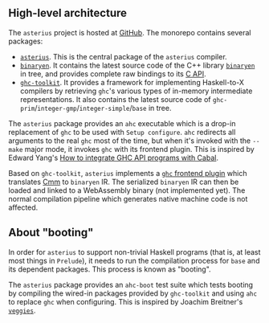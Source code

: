 ## High-level architecture

The `asterius` project is hosted at [GitHub](https://github.com/tweag/asterius). The monorepo contains several packages:

* [`asterius`](https://github.com/tweag/asterius/tree/master/asterius). This is the central package of the `asterius` compiler.
* [`binaryen`](https://github.com/tweag/asterius/tree/master/binaryen). It contains the latest source code of the C++ library [`binaryen`](https://github.com/WebAssembly/binaryen) in tree, and provides complete raw bindings to its [C API](https://github.com/tweag/asterius/blob/master/binaryen/binaryen/src/binaryen-c.h).
* [`ghc-toolkit`](https://github.com/tweag/asterius/tree/master/ghc-toolkit). It provides a framework for implementing Haskell-to-X compilers by retrieving `ghc`'s various types of in-memory intermediate representations. It also contains the latest source code of `ghc-prim`/`integer-gmp`/`integer-simple`/`base` in tree.

The `asterius` package provides an `ahc` executable which is a drop-in replacement of `ghc` to be used with `Setup configure`. `ahc` redirects all arguments to the real `ghc` most of the time, but when it's invoked with the `--make` major mode, it invokes `ghc` with its frontend plugin. This is inspired by Edward Yang's [How to integrate GHC API programs with Cabal](http://blog.ezyang.com/2017/02/how-to-integrate-ghc-api-programs-with-cabal/).

Based on `ghc-toolkit`, `asterius` implements a [`ghc` frontend plugin](https://downloads.haskell.org/~ghc/latest/docs/html/users_guide/extending_ghc.html#frontend-plugins) which translates [Cmm](https://ghc.haskell.org/trac/ghc/wiki/Commentary/Compiler/CmmType) to `binaryen` IR. The serialized `binaryen` IR can then be loaded and linked to a WebAssembly binary (not implemented yet). The normal compilation pipeline which generates native machine code is not affected.

## About "booting"

In order for `asterius` to support non-trivial Haskell programs (that is, at least most things in `Prelude`), it needs to run the compilation process for `base` and its dependent packages. This process is known as "booting".

The `asterius` package provides an `ahc-boot` test suite which tests booting by compiling the wired-in packages provided by `ghc-toolkit` and using `ahc` to replace `ghc` when configuring. This is inspired by Joachim Breitner's [`veggies`](https://github.com/nomeata/veggies).

